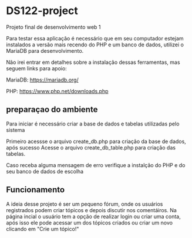 # DS122-project
Projeto final de desenvolvimento web 1

Para testar essa aplicação é necessário que em seu computador estejam instalados a versão mais recendo do PHP e um banco de dados, utilizei o MariaDB para desenvolvimento.

Não irei entrar em detalhes sobre a instalação dessas ferramentas, mas seguem links para apoio:

MariaDB: https://mariadb.org/

PHP: https://www.php.net/downloads.php


## preparaçao do ambiente

Para iniciar é necessário criar a base de dados e tabelas utilizadas pelo sistema

Primeiro acessse o arquivo create_db.php para criação da base de dados, após sucesso
Acesse o arquivo create_db_table.php para criação das tabelas.

Caso receba alguma mensagem de erro verifique a instalção do PHP e do seu banco de dados de escolha

## Funcionamento

A ideia desse projeto é ser um pequeno fórum, onde os usuários registrados podem criar tópicos e depois discutir nos comentáiros.
Na página incial o usuário tem a opção de realizar login ou criar uma conta, após isso ele pode acessar um dos tópicos criados ou criar um novo clicando em "Crie um tópico!"
